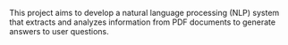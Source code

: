This project aims to develop a natural language processing (NLP) system that extracts and analyzes information from PDF documents to generate answers to user questions.
